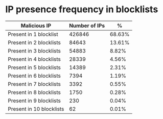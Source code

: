 # IP presence frequency in blocklists
| Malicious IP | Number of IPs | % |
|----|----|----|
| Present in 1 blocklist | 426846 | 68.63% |
| Present in 2 blocklists | 84643 | 13.61% |
| Present in 3 blocklists | 54883 | 8.82% |
| Present in 4 blocklists | 28339 | 4.56% |
| Present in 5 blocklists | 14389 | 2.31% |
| Present in 6 blocklists | 7394 | 1.19% |
| Present in 7 blocklists | 3392 | 0.55% |
| Present in 8 blocklists | 1750 | 0.28% |
| Present in 9 blocklists | 230 | 0.04% |
| Present in 10 blocklists | 62 | 0.01% |
